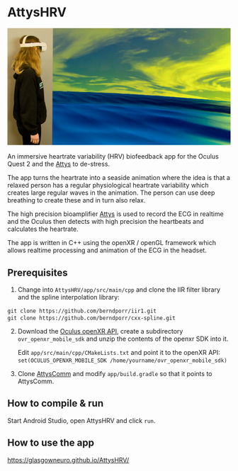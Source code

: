 # AttysHRV

![alt tag](attyshrv.jpg)

An immersive heartrate variability (HRV) biofeedback app for the Oculus Quest 2 and the [Attys](https://www.attys.tech) to de-stress.

The app turns the heartrate into a seaside animation where the idea is
that a relaxed person has a regular physiological heartrate variability
which creates large regular waves in the animation. The person can use
deep breathing to create these and in turn also relax.

The high precision bioamplifier [Attys](https://www.attys.tech) is
used to record the ECG in realtime and the Oculus then detects
with high precision the heartbeats and calculates the heartrate.

The app is written in C++ using the openXR / openGL framework
which allows realtime processing and animation of the ECG
in the headset.

## Prerequisites

1. Change into `AttysHRV/app/src/main/cpp` and clone the IIR filter library and the spline interpolation library:

```
git clone https://github.com/berndporr/iir1.git
git clone https://github.com/berndporr/cxx-spline.git
```

2. Download the [Oculus openXR API](https://developer.oculus.com/downloads/package/oculus-openxr-mobile-sdk/), create
   a subdirectory `ovr_openxr_mobile_sdk` and unzip the contents of the openxr SDK into it.

   Edit `app/src/main/cpp/CMakeLists.txt` and point it to the openXR API:
  `set(OCULUS_OPENXR_MOBILE_SDK /home/yourname/ovr_openxr_mobile_sdk)`

3. Clone [AttysComm](https://github.com/glasgowneuro/AttysComm) and modify `app/build.gradle` so that it points
   to AttysComm.

## How to compile & run

Start Android Studio, open AttysHRV and click `run`.

## How to use the app

https://glasgowneuro.github.io/AttysHRV/
